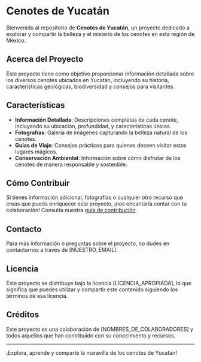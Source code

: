 # Cenotes de Yucatán

Bienvenido al repositorio de **Cenotes de Yucatán**, un proyecto dedicado a explorar y compartir la belleza y el misterio de los cenotes en esta región de México.

## Acerca del Proyecto

Este proyecto tiene como objetivo proporcionar información detallada sobre los diversos cenotes ubicados en Yucatán, incluyendo su historia, características geológicas, biodiversidad y consejos para visitantes.

## Características

- **Información Detallada**: Descripciones completas de cada cenote, incluyendo su ubicación, profundidad, y características únicas.
- **Fotografías**: Galería de imágenes capturando la belleza natural de los cenotes.
- **Guías de Viaje**: Consejos prácticos para quienes deseen visitar estos lugares mágicos.
- **Conservación Ambiental**: Información sobre cómo disfrutar de los cenotes de manera responsable y sostenible.

## Cómo Contribuir

Si tienes información adicional, fotografías o cualquier otro recurso que creas que pueda enriquecer este proyecto, ¡nos encantaría contar con tu colaboración! Consulta nuestra [guía de contribución](LINK_A_LA_GUIA_DE_CONTRIBUCION).

## Contacto

Para más información o preguntas sobre el proyecto, no dudes en contactarnos a través de [NUESTRO_EMAIL].

## Licencia

Este proyecto se distribuye bajo la licencia [LICENCIA_APROPIADA], lo que significa que puedes utilizar y compartir este contenido siguiendo los términos de esa licencia.

## Créditos

Este proyecto es una colaboración de [NOMBRES_DE_COLABORADORES] y todos aquellos que han contribuido con su conocimiento y recursos.

---

¡Explora, aprende y comparte la maravilla de los cenotes de Yucatán!
